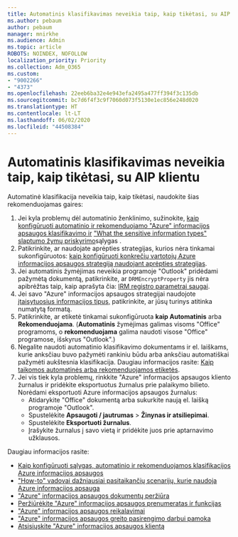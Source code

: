 ```yaml
---
title: Automatinis klasifikavimas neveikia taip, kaip tikėtasi, su AIP klientu
ms.author: pebaum
author: pebaum
manager: mnirkhe
ms.audience: Admin
ms.topic: article
ROBOTS: NOINDEX, NOFOLLOW
localization_priority: Priority
ms.collection: Adm_O365
ms.custom:
- "9002266"
- "4373"
ms.openlocfilehash: 22eeb6ba32e4e943efa2495a477ff394f3c135db
ms.sourcegitcommit: bc7d6f4f3c9f7060d073f5130e1ec856e248d020
ms.translationtype: HT
ms.contentlocale: lt-LT
ms.lasthandoff: 06/02/2020
ms.locfileid: "44508384"
---
```

# <a name="automatic-classification-not-behaving-as-expected-with-the-aip-client"></a>Automatinis klasifikavimas neveikia taip, kaip tikėtasi, su AIP klientu

Automatinė klasifikacija neveikia taip, kaip tikėtasi, naudokite šias rekomenduojamas gaires:

1. Jei kyla problemų dėl automatinio ženklinimo, sužinokite, [kaip konfigūruoti automatinio ir rekomenduojamo "Azure" informacijos apsaugos klasifikavimo ir](https://docs.microsoft.com/azure/information-protection/configure-policy-classification) ["What the sensitive information types" slaptumo žymų priskyrimo](https://docs.microsoft.com/microsoft-365/compliance/sensitive-information-type-entity-definitions)sąlygas .
2. Patikrinkite, ar naudojate aprėpties strategijas, kurios nėra tinkamai sukonfigūruotos: [kaip konfigūruoti konkrečių vartotojų Azure informacijos apsaugos strategiją naudojant aprėpties strategijas](https://docs.microsoft.com/azure/information-protection/configure-policy-scope).
3. Jei automatinis žymėjimas neveikia programoje "Outlook" pridėdami pažymėtą dokumentą, patikrinkite, ar `DRMEncryptProperty` jis nėra apibrėžtas taip, kaip aprašyta čia: [IRM registro parametrai saugai](https://docs.microsoft.com/deployoffice/security/protect-sensitive-messages-and-documents-by-using-irm-in-office#office-2016-irm-registry-key-options).
4. Jei savo "Azure" informacijos apsaugos strategijai naudojote [įtaisytuosius informacijos tipus,](https://support.office.com/article/What-the-sensitive-information-types-look-for-fd505979-76be-4d9f-b459-abef3fc9e86b) patikrinkite, ar jūsų turinys atitinka numatytą formatą.
5. Patikrinkite, ar etiketė tinkamai sukonfigūruota **kaip Automatinis** arba **Rekomenduojama**. (**Automatinis** žymėjimas galimas visoms "Office" programoms, o **rekomenduojama** galima naudoti visose "Office" programose, išskyrus "Outlook".)
6. Negalite naudoti automatinio klasifikavimo dokumentams ir el. laiškams, kurie anksčiau buvo pažymėti rankiniu būdu arba anksčiau automatiškai pažymėti aukštesnia klasifikacija.  Daugiau informacijos rasite: [Kaip taikomos automatinės arba rekomenduojamos etiketės](https://docs.microsoft.com/azure/information-protection/configure-policy-classification#how-automatic-or-recommended-labels-are-applied).
7. Jei vis tiek kyla problemų, rinkkite "Azure" informacijos apsaugos kliento žurnalus ir pridėkite eksportuotus žurnalus prie palaikymo bilieto. Norėdami eksportuoti Azure informacijos apsaugos žurnalus:
    - Atidarykite "Office" dokumentą arba sukurkite naują el. laišką programoje "Outlook".
    - Spustelėkite **Apsaugoti / jautrumas**  >  **Žinynas ir atsiliepimai**.
    - Spustelėkite **Eksportuoti žurnalus**.
    - Įrašykite žurnalus į savo vietą ir pridėkite juos prie aptarnavimo užklausos.

Daugiau informacijos rasite:

- [Kaip konfigūruoti sąlygas, automatinio ir rekomenduojamos klasifikacijos Azure informacijos apsaugos](https://docs.microsoft.com/azure/information-protection/configure-policy-classification)
- ["How-to" vadovai dažniausiai pasitaikančių scenarijų, kurie naudoja Azure informacijos apsauga](https://docs.microsoft.com/azure/information-protection/how-to-guides)
- ["Azure" informacijos apsaugos dokumentų peržiūra](https://docs.microsoft.com/azure/information-protection/what-is-information-protection)
- [Peržiūrėkite "Azure" informacijos apsaugos prenumeratas ir funkcijas](https://azure.microsoft.com/pricing/details/information-protection)
- ["Azure" informacijos apsaugos reikalavimai](https://docs.microsoft.com/azure/information-protection/get-started/requirements)
- ["Azure" informacijos apsaugos greito pasirengimo darbui pamoka](https://docs.microsoft.com/azure/information-protection/get-started/infoprotect-quick-start-tutorial)
- [Atsisiųskite "Azure" informacijos apsaugos klientą](https://www.microsoft.com/download/details.aspx?id=53018)

